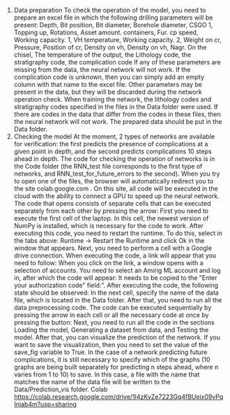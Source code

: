 1. Data preparation
To check the operation of the model, you need to prepare an excel file in which the following drilling parameters will be present:
Depth, Bit position, Bit diameter, Borehole diameter, CSGO 1, Topping up, Rotations, Asset amount. containers, Fur. cp speed, Working capacity. 1, VH temperature, Working capacity. 2, Weight on cr, Pressure, Position of cr, Density on vh, Density on vh, Nagr. On the chisel, The temperature of the output, the Lithology code, the stratigraphy code, the complication code
If any of these parameters are missing from the data, the neural network will not work. If the complication code is unknown, then you can simply add an empty column with that name to the excel file. Other parameters may be present in the data, but they will be discarded during the network operation check. When training the network, the lithology codes and stratigraphy codes specified in the files in the Data folder were used. If there are codes in the data that differ from the codes in these files, then the neural network will not work. The prepared data should be put in the Data folder.
2. Checking the model
At the moment, 2 types of networks are available for verification: the first predicts the presence of complications at a given point in depth, and the second predicts complications 10 steps ahead in depth. The code for checking the operation of networks is in the Code folder (the RNN_test file corresponds to the first type of networks, and RNN_test_for_future_errors to the second). When you try to open one of the files, the browser will automatically redirect you to the site colab.google.com . On this site, all code will be executed in the cloud with the ability to connect a GPU to speed up the neural network. The code that opens consists of separate cells that can be executed separately from each other by pressing the arrow:
First you need to execute the first cell of the laptop. In this cell, the newest version of NumPy is installed, which is necessary for the code to work. After executing this code, you need to restart the runtime. To do this, select in the tabs above: Runtime -> Restart the Runtime and click Ok in the window that appears. Next, you need to perform a cell with a Google drive connection. When executing the code, a link will appear that you need to follow:
When you click on the link, a window opens with a selection of accounts. You need to select an Amirig ML account and log in, after which the code will appear:
It needs to be copied to the "Enter your authorization code" field:”. After executing the code, the following state should be observed:
In the next cell, specify the name of the data file, which is located in the Data folder. After that, you need to run all the data preprocessing code. The code can be executed sequentially by pressing the arrow in each cell or all the necessary code at once by pressing the button:
Next, you need to run all the code in the sections Loading the model, Generating a dataset from data, and Testing the model. After that, you can visualize the prediction of the network. If you want to save the visualization, then you need to set the value of the save_fig variable to True. In the case of a network predicting future complications, it is still necessary to specify which of the graphs (10 graphs are being built separately for predicting n steps ahead, where n varies from 1 to 10) to save. In this case, a file with the name that matches the name of the data file will be written to the Data/Prediction_vis folder.
 Colab https://colab.research.google.com/drive/1I4zKvZe7223Gq4fBUeix09vPqInjab4m?usp=sharing
